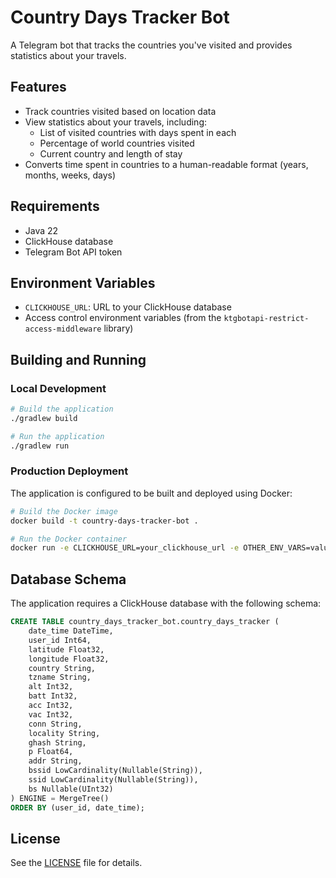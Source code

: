 # Country Days Tracker Bot

A Telegram bot that tracks the countries you've visited and provides statistics about your travels.

## Features

- Track countries visited based on location data
- View statistics about your travels, including:
  - List of visited countries with days spent in each
  - Percentage of world countries visited
  - Current country and length of stay
- Converts time spent in countries to a human-readable format (years, months, weeks, days)

## Requirements

- Java 22
- ClickHouse database
- Telegram Bot API token

## Environment Variables

- `CLICKHOUSE_URL`: URL to your ClickHouse database
- Access control environment variables (from the `ktgbotapi-restrict-access-middleware` library)

## Building and Running

### Local Development

```bash
# Build the application
./gradlew build

# Run the application
./gradlew run
```

### Production Deployment

The application is configured to be built and deployed using Docker:

```bash
# Build the Docker image
docker build -t country-days-tracker-bot .

# Run the Docker container
docker run -e CLICKHOUSE_URL=your_clickhouse_url -e OTHER_ENV_VARS=values country-days-tracker-bot
```

## Database Schema

The application requires a ClickHouse database with the following schema:

```sql
CREATE TABLE country_days_tracker_bot.country_days_tracker (
    date_time DateTime,
    user_id Int64,
    latitude Float32,
    longitude Float32,
    country String,
    tzname String,
    alt Int32,
    batt Int32,
    acc Int32,
    vac Int32,
    conn String,
    locality String,
    ghash String,
    p Float64,
    addr String,
    bssid LowCardinality(Nullable(String)),
    ssid LowCardinality(Nullable(String)),
    bs Nullable(UInt32)
) ENGINE = MergeTree()
ORDER BY (user_id, date_time);
```

## License

See the [LICENSE](LICENSE) file for details.
